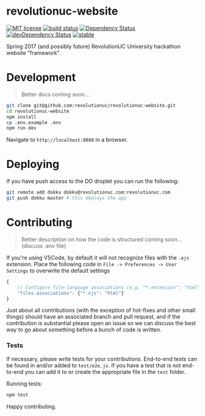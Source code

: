 # revolutionuc-website

[![MIT license](http://img.shields.io/badge/license-MIT-brightgreen.svg)](http://opensource.org/licenses/MIT)
[![build status](https://api.travis-ci.org/RevolutionUC/revolutionuc-website.svg?branch=master)](https://api.travis-ci.org/revolutionuc/revolutionuc-website.svg?branch=master)
[![Dependency Status](https://david-dm.org/RevolutionUC/revolutionuc-website.svg)](https://david-dm.org/revolutionuc/revolutionuc-website)
[![devDependency Status](https://david-dm.org/RevolutionUC/revolutionuc-website/dev-status.svg)](https://david-dm.org/revolutionuc/revolutionuc-website#info=devDependencies)
[![stable](http://badges.github.io/stability-badges/dist/stable.svg)](http://github.com/badges/stability-badges)

Spring 2017 (and possibly future) RevolutionUC University hackathon website "framework".

# Development

> Better docs coming soon...

```sh
git clone git@github.com:revolutionuc/revolutionuc-website.git
cd revolutionuc-website
npm install
cp .env.example .env
npm run dev
```

Navigate to `http://localhost:8080` in a browser.

# Deploying

If you have push access to the DO droplet you can run the following:

```sh
git remote add dokku dokku@revolutionuc.com:revolutionuc.com
git push dokku master # this deploys the app
```

# Contributing

> Better description on how the code is structured coming soon... (discuss .env file)

If you're using VSCode, by default it will not recognize files with the `.ejs` extension. Place the following code in `File -> Preferences -> User Settings` to overwrite the default settings
```js
{
    // Configure file-language associations (e.g. "*.extension": "html"). These have precedence over the default associations of the languages installed.
    "files.associations": {"*.ejs": "html"}
}
```

Just about all contributions (with the exception of hot-fixes and other small things) should have an associated branch and pull request, and if the contribution is substantial please open an issue so we can discuss the best way to go about something before a bunch of code is written.

### Tests

If necessary, please write tests for your contributions. End-to-end tests can be found in and/or added to `test/e2e.js`. If you have a test that is not end-to-end you can add it to or create the appropriate file in the `test` folder.

Running tests:

```sh
npm test
```

Happy contributing.

